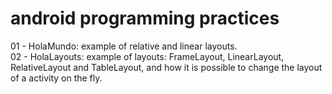 android programming practices
=======
01 - HolaMundo: example of relative and linear layouts. <br>
02 - HolaLayouts: example of layouts: FrameLayout, LinearLayout, RelativeLayout and TableLayout, and how it is possible to change the layout of a activity on the fly.  
